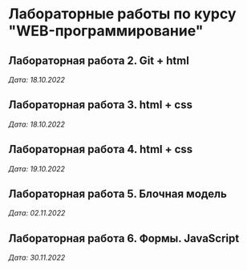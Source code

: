# Лабораторные работы по курсу "WEB-программирование"

## Лабораторная работа 2. Git + html

*Дата: 18.10.2022*

## Лабораторная работа 3. html + css

*Дата: 18.10.2022*

## Лабораторная работа 4. html + css

*Дата: 19.10.2022*

## Лабораторная работа 5. Блочная модель

*Дата: 02.11.2022*

## Лабораторная работа 6. Формы. JavaScript

*Дата: 30.11.2022*